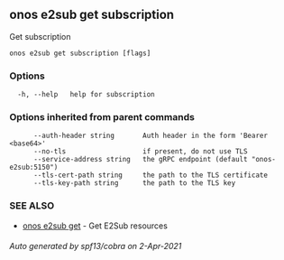 ## onos e2sub get subscription

Get subscription

```
onos e2sub get subscription [flags]
```

### Options

```
  -h, --help   help for subscription
```

### Options inherited from parent commands

```
      --auth-header string       Auth header in the form 'Bearer <base64>'
      --no-tls                   if present, do not use TLS
      --service-address string   the gRPC endpoint (default "onos-e2sub:5150")
      --tls-cert-path string     the path to the TLS certificate
      --tls-key-path string      the path to the TLS key
```

### SEE ALSO

* [onos e2sub get](onos_e2sub_get.md)	 - Get E2Sub resources

###### Auto generated by spf13/cobra on 2-Apr-2021
